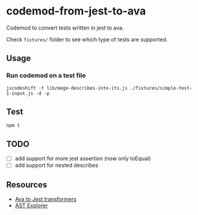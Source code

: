 # codemod-from-jest-to-ava

Codemod to convert tests written in jest to ava.

Check `fixtures/` folder to see which type of tests are supported.

## Usage

### Run codemod on a test file

`jscodeshift -t lib/mege-describes-into-its.js ./fixtures/simple-test-1-input.js -d -p`

## Test

`npm t`

## TODO

- [ ] add support for more jest assertion (now only toEqual)
- [ ] add support for nested describes

## Resources

- [Ava to Jest transformers](https://github.com/skovhus/jest-codemods/blob/master/src/transformers/ava.js)
- [AST Explorer](https://astexplorer.net/)

